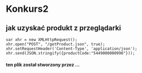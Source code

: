 # Konkurs2

## **jak uzyskać produkt z przeglądarki**
<!-- - javascript -->
```javasript
var xhr = new XMLHttpRequest();
xhr.open("POST", "/getProduct.json", true);
xhr.setRequestHeader('Content-Type', 'application/json');
xhr.send(JSON.stringify({productCode:"5449000000996"}));
```
#### ten plik został stworzony przez ...

